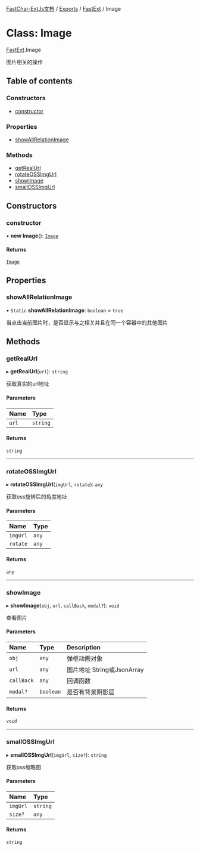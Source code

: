 [FastChar-ExtJs文档](../README.md) / [Exports](../modules.md) / [FastExt](../modules/FastExt.md) / Image

# Class: Image

[FastExt](../modules/FastExt.md).Image

图片相关的操作

## Table of contents

### Constructors

- [constructor](FastExt.Image.md#constructor)

### Properties

- [showAllRelationImage](FastExt.Image.md#showallrelationimage)

### Methods

- [getRealUrl](FastExt.Image.md#getrealurl)
- [rotateOSSImgUrl](FastExt.Image.md#rotateossimgurl)
- [showImage](FastExt.Image.md#showimage)
- [smallOSSImgUrl](FastExt.Image.md#smallossimgurl)

## Constructors

### constructor

• **new Image**(): [`Image`](FastExt.Image.md)

#### Returns

[`Image`](FastExt.Image.md)

## Properties

### showAllRelationImage

▪ `Static` **showAllRelationImage**: `boolean` = `true`

当点击当前图片时，是否显示与之相关并且在同一个容器中的其他图片

## Methods

### getRealUrl

▸ **getRealUrl**(`url`): `string`

获取真实的url地址

#### Parameters

| Name | Type |
| :------ | :------ |
| `url` | `string` |

#### Returns

`string`

___

### rotateOSSImgUrl

▸ **rotateOSSImgUrl**(`imgUrl`, `rotate`): `any`

获取oss旋转后的角度地址

#### Parameters

| Name | Type |
| :------ | :------ |
| `imgUrl` | `any` |
| `rotate` | `any` |

#### Returns

`any`

___

### showImage

▸ **showImage**(`obj`, `url`, `callBack`, `modal?`): `void`

查看图片

#### Parameters

| Name | Type | Description |
| :------ | :------ | :------ |
| `obj` | `any` | 弹框动画对象 |
| `url` | `any` | 图片地址 String或JsonArray |
| `callBack` | `any` | 回调函数 |
| `modal?` | `boolean` | 是否有背景阴影层 |

#### Returns

`void`

___

### smallOSSImgUrl

▸ **smallOSSImgUrl**(`imgUrl`, `size?`): `string`

获取oss缩略图

#### Parameters

| Name | Type |
| :------ | :------ |
| `imgUrl` | `string` |
| `size?` | `any` |

#### Returns

`string`
